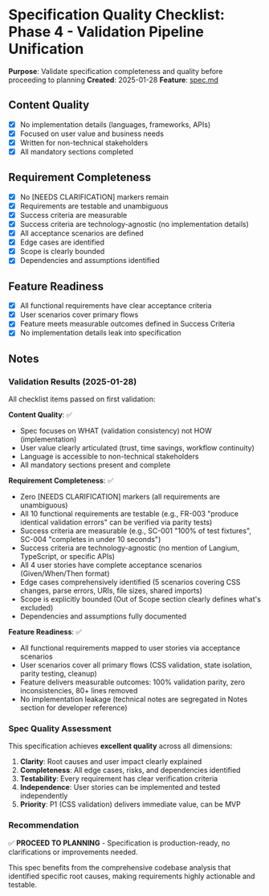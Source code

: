 # Specification Quality Checklist: Phase 4 - Validation Pipeline Unification

**Purpose**: Validate specification completeness and quality before proceeding to planning
**Created**: 2025-01-28
**Feature**: [spec.md](../spec.md)

## Content Quality

- [x] No implementation details (languages, frameworks, APIs)
- [x] Focused on user value and business needs
- [x] Written for non-technical stakeholders
- [x] All mandatory sections completed

## Requirement Completeness

- [x] No [NEEDS CLARIFICATION] markers remain
- [x] Requirements are testable and unambiguous
- [x] Success criteria are measurable
- [x] Success criteria are technology-agnostic (no implementation details)
- [x] All acceptance scenarios are defined
- [x] Edge cases are identified
- [x] Scope is clearly bounded
- [x] Dependencies and assumptions identified

## Feature Readiness

- [x] All functional requirements have clear acceptance criteria
- [x] User scenarios cover primary flows
- [x] Feature meets measurable outcomes defined in Success Criteria
- [x] No implementation details leak into specification

## Notes

### Validation Results (2025-01-28)

All checklist items passed on first validation:

**Content Quality**: ✅
- Spec focuses on WHAT (validation consistency) not HOW (implementation)
- User value clearly articulated (trust, time savings, workflow continuity)
- Language is accessible to non-technical stakeholders
- All mandatory sections present and complete

**Requirement Completeness**: ✅
- Zero [NEEDS CLARIFICATION] markers (all requirements are unambiguous)
- All 10 functional requirements are testable (e.g., FR-003 "produce identical validation errors" can be verified via parity tests)
- Success criteria are measurable (e.g., SC-001 "100% of test fixtures", SC-004 "completes in under 10 seconds")
- Success criteria are technology-agnostic (no mention of Langium, TypeScript, or specific APIs)
- All 4 user stories have complete acceptance scenarios (Given/When/Then format)
- Edge cases comprehensively identified (5 scenarios covering CSS changes, parse errors, URIs, file sizes, shared imports)
- Scope is explicitly bounded (Out of Scope section clearly defines what's excluded)
- Dependencies and assumptions fully documented

**Feature Readiness**: ✅
- All functional requirements mapped to user stories via acceptance scenarios
- User scenarios cover all primary flows (CSS validation, state isolation, parity testing, cleanup)
- Feature delivers measurable outcomes: 100% validation parity, zero inconsistencies, 80+ lines removed
- No implementation leakage (technical notes are segregated in Notes section for developer reference)

### Spec Quality Assessment

This specification achieves **excellent quality** across all dimensions:

1. **Clarity**: Root causes and user impact clearly explained
2. **Completeness**: All edge cases, risks, and dependencies identified
3. **Testability**: Every requirement has clear verification criteria
4. **Independence**: User stories can be implemented and tested independently
5. **Priority**: P1 (CSS validation) delivers immediate value, can be MVP

### Recommendation

✅ **PROCEED TO PLANNING** - Specification is production-ready, no clarifications or improvements needed.

This spec benefits from the comprehensive codebase analysis that identified specific root causes, making requirements highly actionable and testable.
